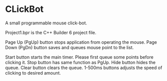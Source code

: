 # CLickBot
A small programmable mouse click-bot. 

Project1.bpr is the C++ Builder 6 project file.

Page Up (PgUp) button stops application from operating the mouse.
Page Down (PgDn) button saves and queues mouse point to the list.

Start button starts the main timer. Please first queue some points before clicking it.
Stop button has same function as PgUp.
Hide button hides the queue.
Clear button clears the queue.
1-500ms buttons adjusts the speed of clicking to desired amount.
